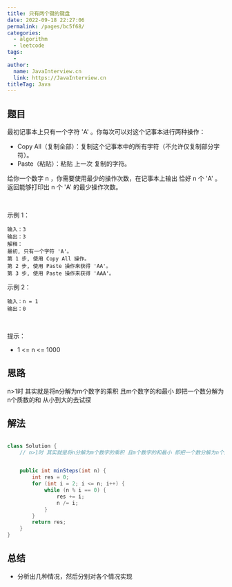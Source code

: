 ```yaml
---
title: 只有两个键的键盘
date: 2022-09-18 22:27:06
permalink: /pages/bc5f68/
categories:
  - algorithm
  - leetcode
tags:
  - 
author: 
  name: JavaInterview.cn
  link: https://JavaInterview.cn
titleTag: Java
---
```



## 题目

最初记事本上只有一个字符 'A' 。你每次可以对这个记事本进行两种操作：

- Copy All（复制全部）：复制这个记事本中的所有字符（不允许仅复制部分字符）。
- Paste（粘贴）：粘贴 上一次 复制的字符。

给你一个数字 n ，你需要使用最少的操作次数，在记事本上输出 恰好 n 个 'A' 。返回能够打印出 n 个 'A' 的最少操作次数。

 

示例 1：

    输入：3
    输出：3
    解释：
    最初, 只有一个字符 'A'。
    第 1 步, 使用 Copy All 操作。
    第 2 步, 使用 Paste 操作来获得 'AA'。
    第 3 步, 使用 Paste 操作来获得 'AAA'。
示例 2：

    输入：n = 1
    输出：0
 

提示：

- 1 <= n <= 1000


## 思路

n>1时 其实就是将n分解为m个数字的乘积 且m个数字的和最小 即把一个数分解为n个质数的和 从小到大的去试探

## 解法
```java

class Solution {
    // n>1时 其实就是将n分解为m个数字的乘积 且m个数字的和最小 即把一个数分解为n个质数的和 从小到大的去试探


    public int minSteps(int n) {
        int res = 0;
        for (int i = 2; i <= n; i++) {
            while (n % i == 0) {
                res += i;
                n /= i;
            }
        }
        return res;
    }
}
```

## 总结

- 分析出几种情况，然后分别对各个情况实现 
